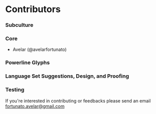 # Contributors
### Subculture

### Core
+ Avelar (@avelarfortunato)

### Powerline Glyphs
### Language Set Suggestions, Design, and Proofing
### Testing
If you're interested in contributing or feedbacks please send an email fortunato.avelar@gmail.com
